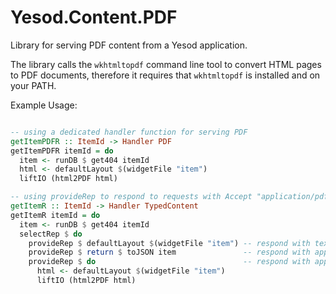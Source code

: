 # Yesod.Content.PDF

Library for serving PDF content from a Yesod application.

The library calls the `wkhtmltopdf` command line tool to convert HTML pages to PDF documents, therefore it requires that `wkhtmltopdf` is installed and on your PATH.

Example Usage:

```haskell

-- using a dedicated handler function for serving PDF
getItemPDFR :: ItemId -> Handler PDF
getItemPDFR itemId = do
  item <- runDB $ get404 itemId
  html <- defaultLayout $(widgetFile "item")
  liftIO (html2PDF html)

-- using provideRep to respond to requests with Accept "application/pdf"
getItemR :: ItemId -> Handler TypedContent
getItemR itemId = do
  item <- runDB $ get404 itemId
  selectRep $ do
    provideRep $ defaultLayout $(widgetFile "item") -- respond with text/html
    provideRep $ return $ toJSON item               -- respond with application/json
    provideRep $ do                                 -- respond with application/pdf
      html <- defaultLayout $(widgetFile "item")
      liftIO (html2PDF html)
```
